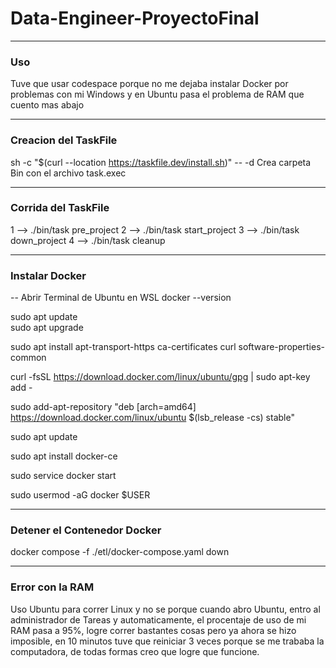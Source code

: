 # Data-Engineer-ProyectoFinal
********************************

### Uso
Tuve que usar codespace porque no me dejaba instalar Docker por problemas con mi Windows y en Ubuntu pasa el problema de RAM que cuento mas abajo

********************************

### Creacion del TaskFile
sh -c "$(curl --location https://taskfile.dev/install.sh)" -- -d
Crea carpeta Bin con el archivo task.exec

********************************

### Corrida del TaskFile
1 --> ./bin/task pre_project
2 --> ./bin/task start_project
3 --> ./bin/task down_project
4 --> ./bin/task cleanup

********************************

### Instalar Docker
-- Abrir Terminal de Ubuntu en WSL
docker --version  

sudo apt update  
sudo apt upgrade  

sudo apt install apt-transport-https ca-certificates curl software-properties-common  

curl -fsSL https://download.docker.com/linux/ubuntu/gpg | sudo apt-key add -  

sudo add-apt-repository "deb [arch=amd64] https://download.docker.com/linux/ubuntu $(lsb_release -cs) stable"  

sudo apt update  

sudo apt install docker-ce  

sudo service docker start  

sudo usermod -aG docker $USER 

********************************

### Detener el Contenedor Docker
docker compose -f ./etl/docker-compose.yaml down  

********************************

### Error con la RAM
Uso Ubuntu para correr Linux y no se porque cuando abro Ubuntu, entro al administrador de Tareas y automaticamente, el procentaje de uso de mi RAM pasa a 95%, logre correr bastantes cosas pero ya ahora se hizo imposible, en 10 minutos tuve que reiniciar 3 veces porque se me trababa la computadora, de todas formas creo que logre que funcione.